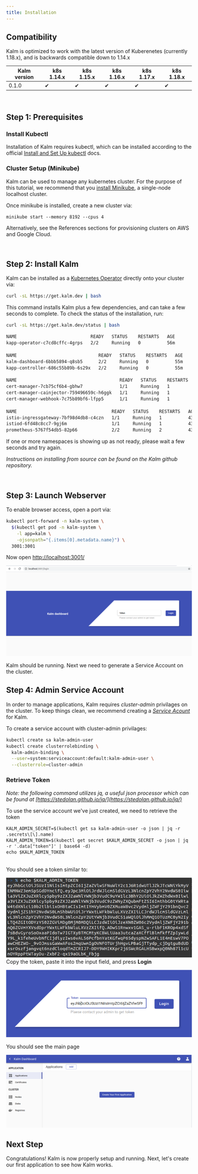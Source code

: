 ```yaml
---
title: Installation
---
```


## Compatibility

Kalm is optimized to work with the latest version of Kuberenetes (currently 1.18.x), and is backwards compatible down to 1.14.x

| Kalm version | k8s 1.14.x | k8s 1.15.x | k8s 1.16.x | k8s 1.17.x | k8s 1.18.x |
| ------------ | ---------- | ---------- | ---------- | ---------- | ---------- |
| 0.1.0        | ✔          | ✔          | ✔          | ✔          | ✔          |

<br>

## Step 1: Prerequisites

### Install Kubectl

Installation of Kalm requires kubectl, which can be installed according to the official <a href="https://kubernetes.io/docs/tasks/tools/install-kubectl/" target="_blank">Install and Set Up kubectl</a> docs.

### Cluster Setup (Minikube)

Kalm can be used to manage any kubernetes cluster. For the purpose of this tutorial, we recommend that you <a href="https://kubernetes.io/docs/tasks/tools/install-minikube/" target="_blank">install Minikube<a>, a single-node localhost cluster.

Once minikube is installed, create a new cluster via:

```
minikube start --memory 8192 --cpus 4
```

Alternatively, see the References sections for provisioning clusters on AWS and Google Cloud.

<br>

## Step 2: Install Kalm

Kalm can be installed as a [Kubernetes Operator](https://kubernetes.io/docs/concepts/extend-kubernetes/operator/) directly onto your cluster via:

```sh
curl -sL https://get.kalm.dev | bash
```

This command installs Kalm plus a few dependencies, and can take a few seconds to complete. To check the status of the installation, run:

```sh
curl -sL https://get.kalm.dev/status | bash
```

```sh
NAME                            READY   STATUS    RESTARTS   AGE
kapp-operator-c7cd8cffc-4grps   2/2     Running   0          56m

NAME                               READY   STATUS    RESTARTS   AGE
kalm-dashboard-6bbb5894-q8sb5      2/2     Running   0          55m
kapp-controller-686c55b89b-6s29x   2/2     Running   0          55m

NAME                                       READY   STATUS    RESTARTS   AGE
cert-manager-7cb75cf6b4-gbhw7              1/1     Running   1          43h
cert-manager-cainjector-759496659c-h6ggk   1/1     Running   1          43h
cert-manager-webhook-7c75b89bf6-lfpp5      1/1     Running   1          43h

NAME                                    READY   STATUS    RESTARTS   AGE
istio-ingressgateway-7bf98d4db8-c4czn   1/1     Running   1          43h
istiod-6fd48c8cc7-9gj6m                 1/1     Running   1          43h
prometheus-5767f54db5-82p66             2/2     Running   2          43h
```

If one or more namespaces is showing up as not ready, please wait a few seconds and try again.

_Instructions on installing from source can be found on the Kalm github repository._

<br>

## Step 3: Launch Webserver

To enable browser access, open a port via:

```sh
kubectl port-forward -n kalm-system \
  $(kubectl get pod -n kalm-system \
    -l app=kalm \
    -ojsonpath="{.items[0].metadata.name}") \
  3001:3001
```

Now open <a href="http://localhost:3001/" target="_blank">http://localhost:3001/</a>

![login screen](assets/login-screen.png)

Kalm should be running. Next we need to generate a Service Account on the cluster.

## Step 4: Admin Service Account

In order to manage applications, Kalm requires _cluster-admin_ privilages on the cluster. To keep things clean, we recommend creating a <a href="https://kubernetes.io/docs/reference/access-authn-authz/service-accounts-admin/" target="_blank">_Service Acount_</a> for Kalm.

To create a service account with cluster-admin privilages:

```bash
kubectl create sa kalm-admin-user
kubectl create clusterrolebinding \
  kalm-admin-binding \
  --user=system:serviceaccount:default:kalm-admin-user \
  --clusterrole=cluster-admin
```

### Retrieve Token

_Note: the following command utilizes jq, a useful json processor which can be found at [https://stedolan.github.io/jq/](https://stedolan.github.io/jq/)_

To use the service account we've just created, we need to retrieve the token

```
KALM_ADMIN_SECRET=$(kubectl get sa kalm-admin-user -o json | jq -r .secrets\[\].name)
KALM_ADMIN_TOKEN=$(kubectl get secret $KALM_ADMIN_SECRET -o json | jq -r '.data["token"]' | base64 -d)
echo $KALM_ADMIN_TOKEN
```

\
You should see a token similar to:

![example token](assets/example-token.png)
\
Copy the token, paste it into the input field, and press **Login**

![token input](assets/token-input.png)

You should see the main page

![main page](assets/main-page.png)

## Next Step

Congratulations! Kalm is now properly setup and running. Next, let's create our first application to see how Kalm works.

